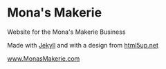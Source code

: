 # Mona's Makerie
Website for the Mona's Makerie Business

Made with [Jekyll](https://jekyllrb.com/) and with a design from [html5up.net](https://html5up.net)

www.MonasMakerie.com
